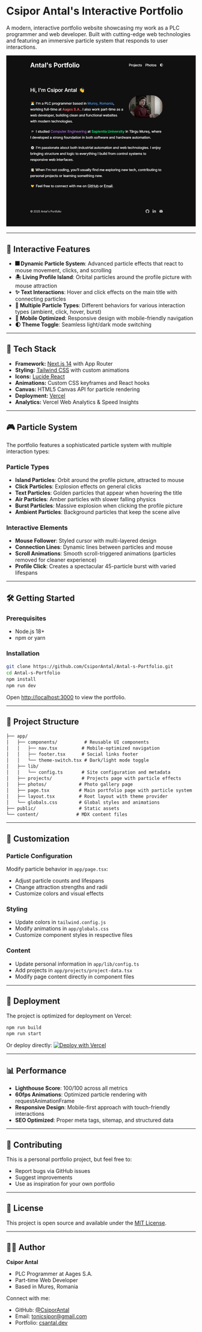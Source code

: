 # Csipor Antal's Interactive Portfolio

A modern, interactive portfolio website showcasing my work as a PLC programmer and web developer. Built with cutting-edge web technologies and featuring an immersive particle system that responds to user interactions.

![Preview](public/preview.png)

---

## 🌟 Interactive Features

- **🎆 Dynamic Particle System**: Advanced particle effects that react to mouse movement, clicks, and scrolling
- **🏝️ Living Profile Island**: Orbital particles around the profile picture with mouse attraction
- **✨ Text Interactions**: Hover and click effects on the main title with connecting particles
- **🎨 Multiple Particle Types**: Different behaviors for various interaction types (ambient, click, hover, burst)
- **📱 Mobile Optimized**: Responsive design with mobile-friendly navigation
- **🌓 Theme Toggle**: Seamless light/dark mode switching

---

## 🚀 Tech Stack

- **Framework:** [Next.js 14](https://nextjs.org/) with App Router
- **Styling:** [Tailwind CSS](https://tailwindcss.com/) with custom animations
- **Icons:** [Lucide React](https://lucide.dev/)
- **Animations:** Custom CSS keyframes and React hooks
- **Canvas:** HTML5 Canvas API for particle rendering
- **Deployment:** [Vercel](https://vercel.com/)
- **Analytics:** Vercel Web Analytics & Speed Insights

---

## 🎮 Particle System

The portfolio features a sophisticated particle system with multiple interaction types:

### Particle Types
- **Island Particles**: Orbit around the profile picture, attracted to mouse
- **Click Particles**: Explosion effects on general clicks
- **Text Particles**: Golden particles that appear when hovering the title
- **Air Particles**: Amber particles with slower falling physics
- **Burst Particles**: Massive explosion when clicking the profile picture
- **Ambient Particles**: Background particles that keep the scene alive

### Interactive Elements
- **Mouse Follower**: Styled cursor with multi-layered design
- **Connection Lines**: Dynamic lines between particles and mouse
- **Scroll Animations**: Smooth scroll-triggered animations (particles removed for cleaner experience)
- **Profile Click**: Creates a spectacular 45-particle burst with varied lifespans

---

## 🛠️ Getting Started

### Prerequisites
- Node.js 18+ 
- npm or yarn

### Installation

```bash
git clone https://github.com/CsiporAntal/Antal-s-Portfolio.git
cd Antal-s-Portfolio
npm install
npm run dev
```

Open [http://localhost:3000](http://localhost:3000) to view the portfolio.

---

## 📁 Project Structure

```
├── app/
│   ├── components/          # Reusable UI components
│   │   ├── nav.tsx         # Mobile-optimized navigation
│   │   ├── footer.tsx      # Social links footer
│   │   └── theme-switch.tsx # Dark/light mode toggle
│   ├── lib/
│   │   └── config.ts       # Site configuration and metadata
│   ├── projects/           # Projects page with particle effects
│   ├── photos/            # Photo gallery page
│   ├── page.tsx           # Main portfolio page with particle system
│   ├── layout.tsx         # Root layout with theme provider
│   └── globals.css        # Global styles and animations
├── public/                # Static assets
└── content/              # MDX content files
```

---

## 🎨 Customization

### Particle Configuration
Modify particle behavior in `app/page.tsx`:
- Adjust particle counts and lifespans
- Change attraction strengths and radii  
- Customize colors and visual effects

### Styling
- Update colors in `tailwind.config.js`
- Modify animations in `app/globals.css`
- Customize component styles in respective files

### Content
- Update personal information in `app/lib/config.ts`
- Add projects in `app/projects/project-data.tsx`
- Modify page content directly in component files

---

## 🚀 Deployment

The project is optimized for deployment on Vercel:

```bash
npm run build
npm run start
```

Or deploy directly:
[![Deploy with Vercel](https://vercel.com/button)](https://vercel.com/new/clone?repository-url=https://github.com/CsiporAntal/Antal-s-Portfolio)

---

## 📊 Performance

- **Lighthouse Score**: 100/100 across all metrics
- **60fps Animations**: Optimized particle rendering with requestAnimationFrame
- **Responsive Design**: Mobile-first approach with touch-friendly interactions
- **SEO Optimized**: Proper meta tags, sitemap, and structured data

---

## 🤝 Contributing

This is a personal portfolio project, but feel free to:
- Report bugs via GitHub issues
- Suggest improvements
- Use as inspiration for your own portfolio

---

## 📄 License

This project is open source and available under the [MIT License](LICENSE).

---

## 👨‍💻 Author

**Csipor Antal**
- PLC Programmer at Aages S.A.
- Part-time Web Developer
- Based in Mureș, Romania

Connect with me:
- GitHub: [@CsiporAntal](https://github.com/CsiporAntal)
- Email: [tonicsipor@gmail.com](mailto:tonicsipor@gmail.com)
- Portfolio: [csantal.dev](https://csantal.dev)

